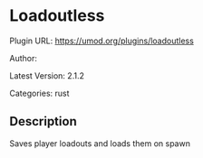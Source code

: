 # Loadoutless

Plugin URL: https://umod.org/plugins/loadoutless

Author: 

Latest Version: 2.1.2

Categories: rust

## Description

Saves player loadouts and loads them on spawn
